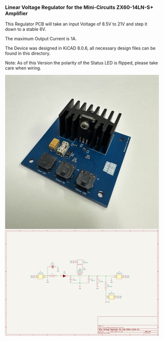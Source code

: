 ### Linear Voltage Regulator for the Mini-Circuits ZX60-14LN-S+ Amplifier

This Regulator PCB will take an input Voltage of 8.5V to 21V and step it down to a stable 6V. 

The maximum Output Current is 1A.

The Device was designed in KiCAD 8.0.6, all necessary design files can be found in this directory.

Note: As of this Version the polarity of the Status LED is flipped, please take care when wiring. 

<img src="Images/Linear_Voltage_Regulator_real.png" alt="Linear Voltage Regulator" style="width:250;"/>
<img src="Images/Linear_Voltage_Regulator_Schematic.png" alt="Schematic" style="width:250;"/>
